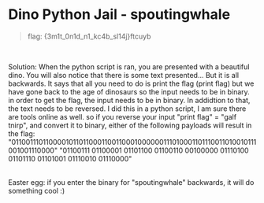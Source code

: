 # Dino Python Jail - spoutingwhale
 > flag: {3m1t_0n1d_n1_kc4b_sl14j}ftcuyb

<br>

Solution: 
When the python script is ran, you are presented with a beautiful dino. You will also notice that there is some text presented... But it is all backwards. It says that all you need to do is print the flag (print flag) but we have gone back to the age of dinosaurs so the input needs to be in binary. 
in order to get the flag, the input needs to be in binary. In addidtion to that, the text needs to be reversed. I did this in a python script, I am sure there are tools online as well. 
so if you reverse your input "print flag" = "galf tnirp", and convert it to binary, either of the following payloads will result in the flag: 
"01100111011000010110110001100110001000000111010001101110011010010111001001110000"
"01100111 01100001 01101100 01100110 00100000 01110100 01101110 01101001 01110010 01110000"

<br>
Easter egg: if you enter the binary for "spoutingwhale" backwards, it will do something cool :)